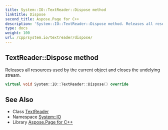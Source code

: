 ```yaml
---
title: System::IO::TextReader::Dispose method
linktitle: Dispose
second_title: Aspose.Page for C++
description: 'System::IO::TextReader::Dispose method. Releases all resources used by the current object and closes the undelying stream in C++.'
type: docs
weight: 100
url: /cpp/system.io/textreader/dispose/
---
```

## TextReader::Dispose method


Releases all resources used by the current object and closes the undelying stream.

```cpp
virtual void System::IO::TextReader::Dispose() override
```

## See Also

* Class [TextReader](../)
* Namespace [System::IO](../../)
* Library [Aspose.Page for C++](../../../)
